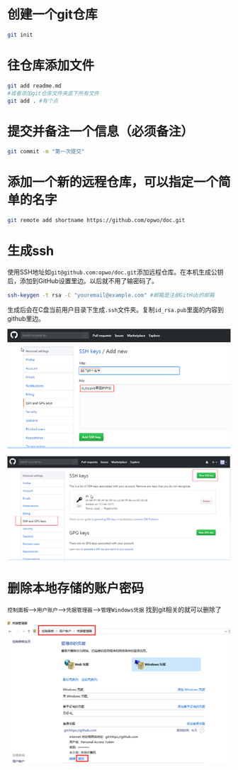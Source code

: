 # 创建一个git仓库

```sh
git init
```

# 往仓库添加文件

```sh
git add readme.md
#或者添加git仓库文件夹底下所有文件
git add . #有个点
```

# 提交并备注一个信息（必须备注）

```sh
git commit -m "第一次提交"
```



# 添加一个新的远程仓库，可以指定一个简单的名字

```sh
git remote add shortname https://github.com/opwo/doc.git 
```





# 生成ssh

使用SSH地址如`git@github.com:opwo/doc.git`添加远程仓库。在本机生成公钥后，添加到GitHub设置里边。以后就不用了输密码了。

```sh
ssh-keygen -t rsa -C "youremail@example.com" #邮箱是注册GitHub的邮箱
```

生成后会在C盘当前用户目录下生成`.ssh`文件夹。复制`id_rsa.pub`里面的内容到github里边。

![](./img/ssh1.png)

![](./img/githubssh.png)

# 删除本地存储的账户密码

`控制面板`-->`用户账户`-->`凭据管理器`-->`管理Windows凭据` 找到git相关的就可以删除了

![](./img/delpwd.png)

